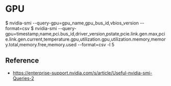 # GPU

$ nvidia-smi --query-gpu=gpu_name,gpu_bus_id,vbios_version --format=csv
$ nvidia-smi --query-gpu=timestamp,name,pci.bus_id,driver_version,pstate,pcie.link.gen.max,pcie.link.gen.current,temperature.gpu,utilization.gpu,utilization.memory,memory.total,memory.free,memory.used --format=csv -l 5

## Reference

* https://enterprise-support.nvidia.com/s/article/Useful-nvidia-smi-Queries-2
